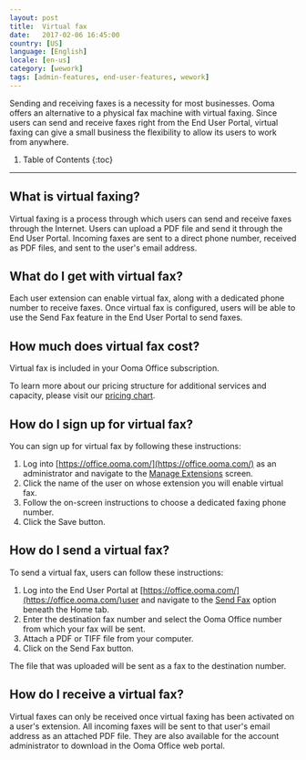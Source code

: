 ```yaml
---
layout: post
title:  Virtual fax
date:   2017-02-06 16:45:00
country: [US]
language: [English]
locale: [en-us]
category: [wework]
tags: [admin-features, end-user-features, wework]
---
```


Sending and receiving faxes is a necessity for most businesses. Ooma offers an alternative to a physical fax machine with virtual faxing. Since users can send and receive faxes right from the End User Portal, virtual faxing can give a small business the flexibility to allow its users to work from anywhere. 

1. Table of Contents
{:toc}
* * *

## What is virtual faxing?

Virtual faxing is a process through which users can send and receive faxes through the Internet. Users can upload a PDF file and send it through the End User Portal. Incoming faxes are sent to a direct phone number, received as PDF files, and sent to the user's email address.

## What do I get with virtual fax?

Each user extension can enable virtual fax, along with a dedicated phone number to receive faxes. Once virtual fax is configured, users will be able to use the Send Fax feature in the End User Portal to send faxes.

## How much does virtual fax cost?

Virtual fax is included in your Ooma Office subscription. 

To learn more about our pricing structure for additional services and capacity, please visit our [pricing chart](/us/en/ooma-office-pricing-chart).

## How do I sign up for virtual fax?

You can sign up for virtual fax by following these instructions:

1. Log into [https://office.ooma.com/](https://office.ooma.com/) as an administrator and navigate to the [Manage Extensions](https://office.ooma.com/extensions) screen.
2. Click the name of the user on whose extension you will enable virtual fax.
3. Follow the on-screen instructions to choose a dedicated faxing phone number.
4. Click the Save button.

## How do I send a virtual fax?

To send a virtual fax, users can follow these instructions:

1. Log into the End User Portal at [https://office.ooma.com/](https://office.ooma.com/)user and navigate to the [Send Fax](https://office.ooma.com/fax_send) option beneath the Home tab. 
2. Enter the destination fax number and select the Ooma Office number from which your fax will be sent.
3. Attach a PDF or TIFF file from your computer.
4. Click on the Send Fax button.

The file that was uploaded will be sent as a fax to the destination number.

## How do I receive a virtual fax?

Virtual faxes can only be received once virtual faxing has been activated on a user's extension. All incoming faxes will be sent to that user's email address as an attached PDF file. They are also available for the account administrator to download in the Ooma Office web portal.